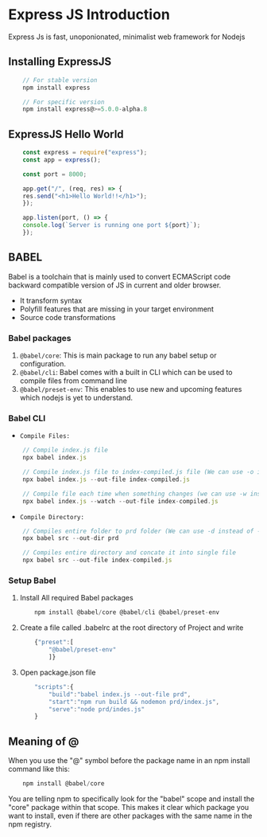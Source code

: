 # Express JS Introduction

Express Js is fast, unoponionated, minimalist web framework for Nodejs

## Installing ExpressJS

```js
    // For stable version
    npm install express

    // For specific version
    npm install express@>=5.0.0-alpha.8
```

## ExpressJS Hello World

```js
    const express = require("express");
    const app = express();

    const port = 8000;

    app.get("/", (req, res) => {
    res.send("<h1>Hello World!!</h1>");
    });

    app.listen(port, () => {
    console.log(`Server is running one port ${port}`);
    });
```

## BABEL

Babel is a toolchain that is mainly used to convert ECMAScript code backward compatible version of JS in current and older browser.

* It transform syntax
* Polyfill features that are missing in your target environment
* Source code transformations

### Babel packages

1. `@babel/core`: This is main package to run any babel setup or configuration.
2. `@babel/cli`: Babel comes with a built in CLI which can be used to compile files from command line
3. `@babel/preset-env`: This enables to use new and upcoming features which nodejs is yet to understand.

### Babel CLI

* `Compile Files:`

```js
    // Compile index.js file
    npx babel index.js

    // Compile index.js file to index-compiled.js file (We can use -o instead of --out-file)
    npx babel index.js --out-file index-compiled.js

    // Compile file each time when something changes (we can use -w instead of --watch)
    npx babel index.js --watch --out-file index-compiled.js
```

* `Compile Directory:`

```js
    // Compiles entire folder to prd folder (We can use -d instead of --out-dir)
    npx babel src --out-dir prd

    // Compiles entire directory and concate it into single file
    npx babel src --out-file index-compiled.js
```

### Setup Babel

1. Install All required Babel packages

    ```js
        npm install @babel/core @babel/cli @babel/preset-env
    ```

2. Create a file called .babelrc at the root directory of Project and write

    ```js
        {"preset":[
            "@babel/preset-env"
            ]}
    ```

3. Open package.json file

    ```js
        "scripts":{
            "build":"babel index.js --out-file prd",
            "start":"npm run build && nodemon prd/index.js",
            "serve":"node prd/indes.js"
        }
    ```

## Meaning of @

When you use the "@" symbol before the package name in an npm install command like this:

```js
    npm install @babel/core
```

You are telling npm to specifically look for the "babel" scope and install the "core" package within that scope. This makes it clear which package you want to install, even if there are other packages with the same name in the npm registry.
